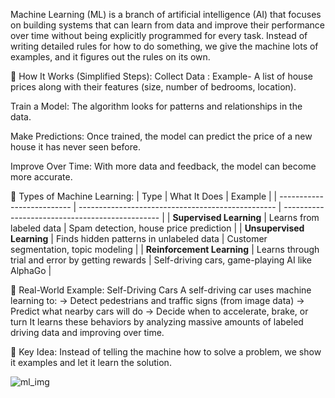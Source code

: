 Machine Learning (ML) is a branch of artificial intelligence (AI) that focuses on building systems that can learn from data and improve their performance over time without being explicitly programmed for every task.
Instead of writing detailed rules for how to do something, we give the machine lots of examples, and it figures out the rules on its own.

🔧 How It Works (Simplified Steps):
Collect Data : Example- A list of house prices along with their features (size, number of bedrooms, location).

Train a Model: The algorithm looks for patterns and relationships in the data.

Make Predictions: Once trained, the model can predict the price of a new house it has never seen before.

Improve Over Time: With more data and feedback, the model can become more accurate.

🎯 Types of Machine Learning:
| Type                       | What It Does                                      | Example                                         |
| -------------------------- | ------------------------------------------------- | ----------------------------------------------- |
| **Supervised Learning**    | Learns from labeled data                          | Spam detection, house price prediction          |
| **Unsupervised Learning**  | Finds hidden patterns in unlabeled data           | Customer segmentation, topic modeling           |
| **Reinforcement Learning** | Learns through trial and error by getting rewards | Self-driving cars, game-playing AI like AlphaGo |

🚗 Real-World Example: Self-Driving Cars
A self-driving car uses machine learning to:
-> Detect pedestrians and traffic signs (from image data)
-> Predict what nearby cars will do
-> Decide when to accelerate, brake, or turn
It learns these behaviors by analyzing massive amounts of labeled driving data and improving over time.

🧩 Key Idea:
Instead of telling the machine how to solve a problem, we show it examples and let it learn the solution.

![ml_img](https://github.com/user-attachments/assets/3b922e03-bb66-4a34-833e-5524132cd3a9)
